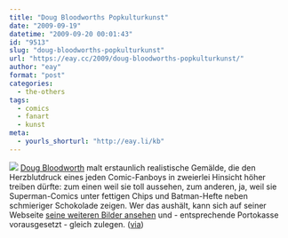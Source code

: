 ```yaml
---
title: "Doug Bloodworths Popkulturkunst"
date: "2009-09-19"
datetime: "2009-09-20 00:01:43"
id: "9513"
slug: "doug-bloodworths-popkulturkunst"
url: "https://eay.cc/2009/doug-bloodworths-popkulturkunst/"
author: "eay"
format: "post"
categories:
  - the-others
tags:
  - comics
  - fanart
  - kunst
meta:
  - yourls_shorturl: "http://eay.li/kb"
---
```


![](https://eay.cc/uploads/2009/dougbloodworth.jpg) [Doug Bloodworth](http://dougbloodworth.com/) malt erstaunlich realistische Gemälde, die den Herzblutdruck eines jeden Comic-Fanboys in zweierlei Hinsicht höher treiben dürfte: zum einen weil sie toll aussehen, zum anderen, ja, weil sie Superman-Comics unter fettigen Chips und Batman-Hefte neben schmieriger Schokolade zeigen. Wer das aushält, kann sich auf seiner Webseite [seine weiteren Bilder ansehen](http://dougbloodworth.com/ax_commerce/shp_browse.cfm?categoryID=A8437339-C4C8-E893-674BB31BE6739B98) und - entsprechende Portokasse vorausgesetzt - gleich zulegen. ([via](http://www.mymodernmet.com/profiles/blogs/19-amazing-paintings-not))
